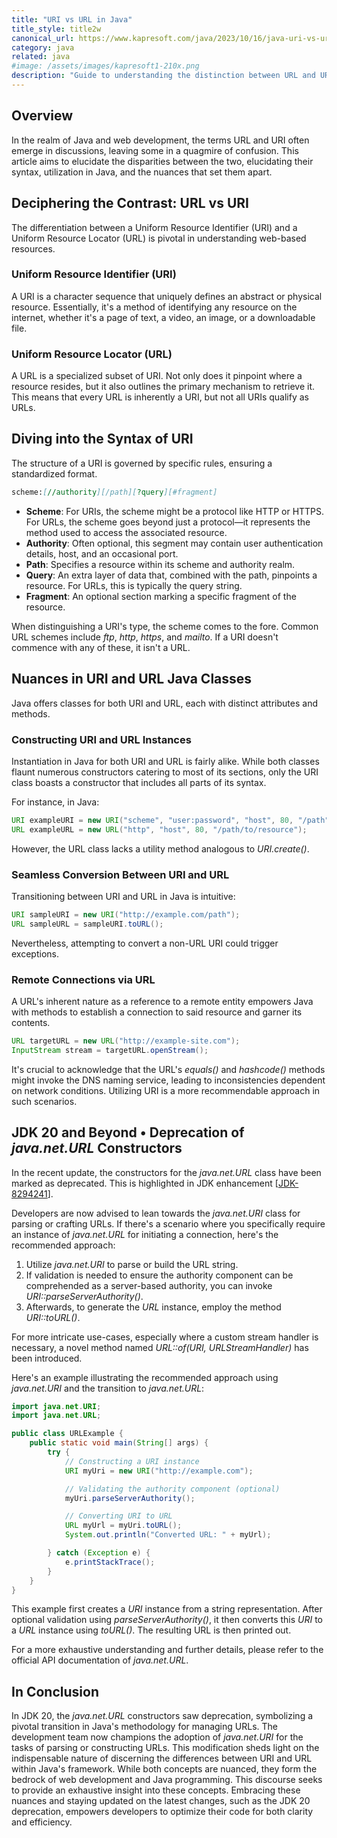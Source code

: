 ```yaml
---
title: "URI vs URL in Java"
title_style: title2w
canonical_url: https://www.kapresoft.com/java/2023/10/16/java-uri-vs-url.html
category: java
related: java
#image: /assets/images/kapresoft1-210x.png
description: "Guide to understanding the distinction between URL and URI in the Java programming language, including practical examples."
---
```


## Overview

In the realm of Java and web development, the terms URL and URI often emerge in discussions, leaving some in a quagmire of confusion. This article aims to elucidate the disparities between the two, elucidating their syntax, utilization in Java, and the nuances that set them apart.<!--excerpt-->

## Deciphering the Contrast: URL vs URI

The differentiation between a Uniform Resource Identifier (URI) and a Uniform Resource Locator (URL) is pivotal in understanding web-based resources.

### Uniform Resource Identifier (URI)
A URI is a character sequence that uniquely defines an abstract or physical resource. Essentially, it's a method of identifying any resource on the internet, whether it's a page of text, a video, an image, or a downloadable file.

### Uniform Resource Locator (URL)
A URL is a specialized subset of URI. Not only does it pinpoint where a resource resides, but it also outlines the primary mechanism to retrieve it. This means that every URL is inherently a URI, but not all URIs qualify as URLs.

## Diving into the Syntax of URI

The structure of a URI is governed by specific rules, ensuring a standardized format.

```markdown
scheme:[//authority][/path][?query][#fragment]
```

- **Scheme**: For URIs, the scheme might be a protocol like HTTP or HTTPS. For URLs, the scheme goes beyond just a protocol—it represents the method used to access the associated resource.
- **Authority**: Often optional, this segment may contain user authentication details, host, and an occasional port.
- **Path**: Specifies a resource within its scheme and authority realm.
- **Query**: An extra layer of data that, combined with the path, pinpoints a resource. For URLs, this is typically the query string.
- **Fragment**: An optional section marking a specific fragment of the resource.

When distinguishing a URI's type, the scheme comes to the fore. Common URL schemes include _ftp_, _http_, _https_, and _mailto_. If a URI doesn't commence with any of these, it isn't a URL.

## Nuances in URI and URL Java Classes

Java offers classes for both URI and URL, each with distinct attributes and methods.

### Constructing URI and URL Instances

Instantiation in Java for both URI and URL is fairly alike. While both classes flaunt numerous constructors catering to most of its sections, only the URI class boasts a constructor that includes all parts of its syntax.

For instance, in Java:

```java
URI exampleURI = new URI("scheme", "user:password", "host", 80, "/path", "query", "fragment");
URL exampleURL = new URL("http", "host", 80, "/path/to/resource");
```

However, the URL class lacks a utility method analogous to _URI.create()_.

### Seamless Conversion Between URI and URL

Transitioning between URI and URL in Java is intuitive:

```java
URI sampleURI = new URI("http://example.com/path");
URL sampleURL = sampleURI.toURL();
```

Nevertheless, attempting to convert a non-URL URI could trigger exceptions.

### Remote Connections via URL

A URL's inherent nature as a reference to a remote entity empowers Java with methods to establish a connection to said resource and garner its contents.

```java
URL targetURL = new URL("http://example-site.com");
InputStream stream = targetURL.openStream();
```

It's crucial to acknowledge that the URL's _equals()_ and _hashcode()_ methods might invoke the DNS naming service, leading to inconsistencies dependent on network conditions. Utilizing URI is a more recommendable approach in such scenarios.

## JDK 20 and Beyond • Deprecation of _java.net.URL_ Constructors

In the recent update, the constructors for the _java.net.URL_ class have been marked as deprecated. This is highlighted in JDK enhancement [[JDK-8294241](https://bugs.openjdk.org/browse/JDK-8294241)].

Developers are now advised to lean towards the _java.net.URI_ class for parsing or crafting URLs. If there's a scenario where you specifically require an instance of _java.net.URL_ for initiating a connection, here's the recommended approach:

1. Utilize _java.net.URI_ to parse or build the URL string.
2. If validation is needed to ensure the authority component can be comprehended as a server-based authority, you can invoke _URI::parseServerAuthority()_.
3. Afterwards, to generate the _URL_ instance, employ the method _URI::toURL()_.

For more intricate use-cases, especially where a custom stream handler is necessary, a novel method named _URL::of(URI, URLStreamHandler)_ has been introduced.

Here's an example illustrating the recommended approach using _java.net.URI_ and the transition to _java.net.URL_:

```java
import java.net.URI;
import java.net.URL;

public class URLExample {
    public static void main(String[] args) {
        try {
            // Constructing a URI instance
            URI myUri = new URI("http://example.com");

            // Validating the authority component (optional)
            myUri.parseServerAuthority();

            // Converting URI to URL
            URL myUrl = myUri.toURL();
            System.out.println("Converted URL: " + myUrl);

        } catch (Exception e) {
            e.printStackTrace();
        }
    }
}
```

This example first creates a _URI_ instance from a string representation. After optional validation using _parseServerAuthority()_, it then converts this _URI_ to a _URL_ instance using _toURL()_. The resulting URL is then printed out.

For a more exhaustive understanding and further details, please refer to the official API documentation of _java.net.URL_.

## In Conclusion

In JDK 20, the _java.net.URL_ constructors saw deprecation, symbolizing a pivotal transition in Java's methodology for managing URLs. The development team now champions the adoption of _java.net.URI_ for the tasks of parsing or constructing URLs. This modification sheds light on the indispensable nature of discerning the differences between URI and URL within Java's framework. While both concepts are nuanced, they form the bedrock of web development and Java programming. This discourse seeks to provide an exhaustive insight into these concepts. Embracing these nuances and staying updated on the latest changes, such as the JDK 20 deprecation, empowers developers to optimize their code for both clarity and efficiency.
